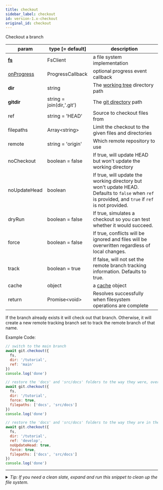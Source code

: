 ```yaml
---
title: checkout
sidebar_label: checkout
id: version-1.x-checkout
original_id: checkout
---
```


Checkout a branch

| param                      | type [= default]          | description                                                                                                                                        |
| -------------------------- | ------------------------- | -------------------------------------------------------------------------------------------------------------------------------------------------- |
| [**fs**](./fs)             | FsClient                  | a file system implementation                                                                                                                       |
| [onProgress](./onProgress) | ProgressCallback          | optional progress event callback                                                                                                                   |
| **dir**                    | string                    | The [working tree](dir-vs-gitdir.md) directory path                                                                                                |
| **gitdir**                 | string = join(dir,'.git') | The [git directory](dir-vs-gitdir.md) path                                                                                                         |
| ref                        | string = 'HEAD'           | Source to checkout files from                                                                                                                      |
| filepaths                  | Array\<string\>           | Limit the checkout to the given files and directories                                                                                              |
| remote                     | string = 'origin'         | Which remote repository to use                                                                                                                     |
| noCheckout                 | boolean = false           | If true, will update HEAD but won't update the working directory                                                                                   |
| noUpdateHead               | boolean                   | If true, will update the working directory but won't update HEAD. Defaults to `false` when `ref` is provided, and `true` if `ref` is not provided. |
| dryRun                     | boolean = false           | If true, simulates a checkout so you can test whether it would succeed.                                                                            |
| force                      | boolean = false           | If true, conflicts will be ignored and files will be overwritten regardless of local changes.                                                      |
| track                      | boolean = true            | If false, will not set the remote branch tracking information. Defaults to true.                                                                   |
| cache                      | object                    | a [cache](cache.md) object                                                                                                                         |
| return                     | Promise\<void\>           | Resolves successfully when filesystem operations are complete                                                                                      |

If the branch already exists it will check out that branch. Otherwise, it will create a new remote tracking branch set to track the remote branch of that name.

Example Code:

```js live
// switch to the main branch
await git.checkout({
  fs,
  dir: '/tutorial',
  ref: 'main'
})
console.log('done')
```

```js live
// restore the 'docs' and 'src/docs' folders to the way they were, overwriting any changes
await git.checkout({
  fs,
  dir: '/tutorial',
  force: true,
  filepaths: ['docs', 'src/docs']
})
console.log('done')
```

```js live
// restore the 'docs' and 'src/docs' folders to the way they are in the 'develop' branch, overwriting any changes
await git.checkout({
  fs,
  dir: '/tutorial',
  ref: 'develop',
  noUpdateHead: true,
  force: true,
  filepaths: ['docs', 'src/docs']
})
console.log('done')
```


---

<details>
<summary><i>Tip: If you need a clean slate, expand and run this snippet to clean up the file system.</i></summary>

```js live
window.fs = new LightningFS('fs', { wipe: true })
window.pfs = window.fs.promises
console.log('done')
```
</details>

<script>
(function rewriteEditLink() {
  const el = document.querySelector('a.edit-page-link.button');
  if (el) {
    el.href = 'https://github.com/isomorphic-git/isomorphic-git/edit/main/src/api/checkout.js';
  }
})();
</script>